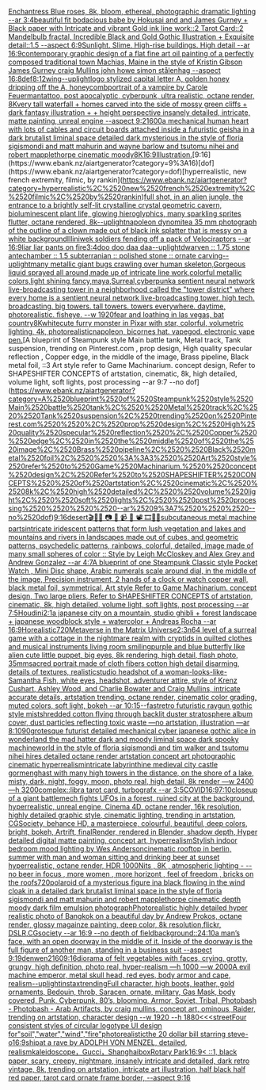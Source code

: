 [Enchantress Blue roses, 8k, bloom, ethereal, photographic dramatic lighting --ar 3:4](https://www.ebank.nz/aiartgenerator?category=Enchantress%2520Blue%2520roses%2C%25208k%2C%2520bloom%2C%2520ethereal%2C%2520photographic%2520dramatic%2520lighting%2520--ar%25203%3A4)[beautiful fit bodacious babe by Hokusai and and James Gurney + Black paper with Intricate and vibrant Gold ink line work::2 Tarot Card::2 Mandelbulb fractal, Incredible Black and Gold Gothic Illustration + Exquisite detail::1.5 --aspect 6:9](https://www.ebank.nz/aiartgenerator?category=beautiful%2520fit%2520bodacious%2520babe%2520by%2520Hokusai%2520and%2520and%2520James%2520Gurney%2520%2B%2520Black%2520paper%2520with%2520Intricate%2520and%2520vibrant%2520Gold%2520ink%2520line%2520work%3A%3A2%2520Tarot%2520Card%3A%3A2%2520Mandelbulb%2520fractal%2C%2520Incredible%2520Black%2520and%2520Gold%2520Gothic%2520Illustration%2520%2B%2520Exquisite%2520detail%3A%3A1.5%2520--aspect%25206%3A9)[Sunlight. Slime. High-rise buildings. High detail --ar 16:9](https://www.ebank.nz/aiartgenerator?category=Sunlight.%2520Slime.%2520High-rise%2520buildings.%2520High%2520detail%2520--ar%252016%3A9)[contemporary graphic design of a flat fine art oil painting of a perfectly composed traditional town Machias, Maine in the style of Kristin Gibson James Gurney craig Mullins john howe simon stålenhag --aspect 16:8](https://www.ebank.nz/aiartgenerator?category=contemporary%2520graphic%2520design%2520of%2520a%2520flat%2520fine%2520art%2520oil%2520painting%2520of%2520a%2520perfectly%2520composed%2520traditional%2520town%2520Machias%2C%2520Maine%2520in%2520the%2520style%2520of%2520Kristin%2520Gibson%2520James%2520Gurney%2520craig%2520Mullins%2520john%2520howe%2520simon%2520st%C3%A5lenhag%2520--aspect%252016%3A8)[def](https://www.ebank.nz/aiartgenerator?category=def)[8:12](https://www.ebank.nz/aiartgenerator?category=8%3A12)[wing](https://www.ebank.nz/aiartgenerator?category=wing)[--uplight](https://www.ebank.nz/aiartgenerator?category=--uplight)[logo stylized capital letter A, golden honey dripping off the A, honeycomb](https://www.ebank.nz/aiartgenerator?category=logo%2520stylized%2520capital%2520letter%2520A%2C%2520golden%2520honey%2520dripping%2520off%2520the%2520A%2C%2520honeycomb)[portrait of a vampire by Carole Feuerman](https://www.ebank.nz/aiartgenerator?category=portrait%2520of%2520a%2520vampire%2520by%2520Carole%2520Feuerman)[tattoo, post apocalyptic, cyberpunk, ultra realistic, octane render, 8K](https://www.ebank.nz/aiartgenerator?category=tattoo%2C%2520post%2520apocalyptic%2C%2520cyberpunk%2C%2520ultra%2520realistic%2C%2520octane%2520render%2C%25208K)[very tall waterfall + homes carved into the side of mossy green cliffs + dark fantasy illustration + + height perspective insanely detailed, intricate, matte painting, unreal engine --aspect 9:21](https://www.ebank.nz/aiartgenerator?category=very%2520tall%2520waterfall%2520%2B%2520homes%2520carved%2520into%2520the%2520side%2520of%2520mossy%2520green%2520cliffs%2520%2B%2520dark%2520fantasy%2520illustration%2520%2B%2520%2B%2520height%2520perspective%2520insanely%2520detailed%2C%2520intricate%2C%2520matte%2520painting%2C%2520unreal%2520engine%2520--aspect%25209%3A21)[600](https://www.ebank.nz/aiartgenerator?category=600)[a mechanical human heart with lots of cables and circuit boards attached inside a futuristic geisha in a dark brutalist liminal space detailed dark mysterious in the style of floria sigismondi and matt mahurin and wayne barlow and tsutomu nihei and robert mapplethorpe cinematic moody](https://www.ebank.nz/aiartgenerator?category=a%2520mechanical%2520human%2520heart%2520with%2520lots%2520of%2520cables%2520and%2520circuit%2520boards%2520attached%2520inside%2520a%2520futuristic%2520geisha%2520in%2520a%2520dark%2520brutalist%2520liminal%2520space%2520detailed%2520dark%2520mysterious%2520in%2520the%2520style%2520of%2520floria%2520sigismondi%2520and%2520matt%2520mahurin%2520and%2520wayne%2520barlow%2520and%2520tsutomu%2520nihei%2520and%2520robert%2520mapplethorpe%2520cinematic%2520moody)[8K](https://www.ebank.nz/aiartgenerator?category=8K)[16:9](https://www.ebank.nz/aiartgenerator?category=16%3A9)[Illustration.](https://www.ebank.nz/aiartgenerator?category=Illustration.)[9:16](https://www.ebank.nz/aiartgenerator?category=9%3A16)[dof](https://www.ebank.nz/aiartgenerator?category=dof)[hyperrealistic, new french extremity, filmic, by rankin](https://www.ebank.nz/aiartgenerator?category=hyperrealistic%2C%2520new%2520french%2520extremity%2C%2520filmic%2C%2520by%2520rankin)[full shot, in an alien jungle, the entrance to a brightly self-lit crystalline crystal geometric cavern, bioluminescent plant life, glowing hieroglyphics, many sparkling sprites flutter, octane rendered, 8k](https://www.ebank.nz/aiartgenerator?category=full%2520shot%2C%2520in%2520an%2520alien%2520jungle%2C%2520the%2520entrance%2520to%2520a%2520brightly%2520self-lit%2520crystalline%2520crystal%2520geometric%2520cavern%2C%2520bioluminescent%2520plant%2520life%2C%2520glowing%2520hieroglyphics%2C%2520many%2520sparkling%2520sprites%2520flutter%2C%2520octane%2520rendered%2C%25208k)[--uplight](https://www.ebank.nz/aiartgenerator?category=--uplight)[napoleon dynomite](https://www.ebank.nz/aiartgenerator?category=napoleon%2520dynomite)[a 35 mm photograph of the outline of a clown made out of black ink splatter that is messy on a white background](https://www.ebank.nz/aiartgenerator?category=a%252035%2520mm%2520photograph%2520of%2520the%2520outline%2520of%2520a%2520clown%2520made%2520out%2520of%2520black%2520ink%2520splatter%2520that%2520is%2520messy%2520on%2520a%2520white%2520background)[Illiniwek soldiers fending off a pack of Velociraptors --ar 16:9](https://www.ebank.nz/aiartgenerator?category=Illiniwek%2520soldiers%2520fending%2520off%2520a%2520pack%2520of%2520Velociraptors%2520--ar%252016%3A9)[liar liar pants on fire](https://www.ebank.nz/aiartgenerator?category=liar%2520liar%2520pants%2520on%2520fire)[3:4](https://www.ebank.nz/aiartgenerator?category=3%3A4)[doo doo daa daa](https://www.ebank.nz/aiartgenerator?category=doo%2520doo%2520daa%2520daa)[--uplight](https://www.ebank.nz/aiartgenerator?category=--uplight)[dwarven :: 1.75 stone antechamber :: 1.5 subterranian :: polished stone :: ornate carving](https://www.ebank.nz/aiartgenerator?category=dwarven%2520%3A%3A%25201.75%2520stone%2520antechamber%2520%3A%3A%25201.5%2520subterranian%2520%3A%3A%2520polished%2520stone%2520%3A%3A%2520ornate%2520carving)[--uplight](https://www.ebank.nz/aiartgenerator?category=--uplight)[many metallic giant bugs crawling over human skeleton,Gorgeous liquid sprayed all around,made up of intricate line work,colorful metallic colors,light shining,fancy,maya,Surreal,cyberpunk](https://www.ebank.nz/aiartgenerator?category=many%2520metallic%2520giant%2520bugs%2520crawling%2520over%2520human%2520skeleton%2CGorgeous%2520liquid%2520sprayed%2520all%2520around%2Cmade%2520up%2520of%2520intricate%2520line%2520work%2Ccolorful%2520metallic%2520colors%2Clight%2520shining%2Cfancy%2Cmaya%2CSurreal%2Ccyberpunk)[a sentient neural network live-broadcasting tower in a neighborhood called the "tower district" where every home is a sentient neural network live-broadcasting tower. high tech. broadcasting. big towers. tall towers. towers everywhere. daytime, photorealistic. fisheye. --w 1920](https://www.ebank.nz/aiartgenerator?category=a%2520sentient%2520neural%2520network%2520live-broadcasting%2520tower%2520in%2520a%2520neighborhood%2520called%2520the%2520%22tower%2520district%22%2520where%2520every%2520home%2520is%2520a%2520sentient%2520neural%2520network%2520live-broadcasting%2520tower.%2520high%2520tech.%2520broadcasting.%2520big%2520towers.%2520tall%2520towers.%2520towers%2520everywhere.%2520daytime%2C%2520photorealistic.%2520fisheye.%2520--w%25201920)[fear and loathing in las vegas, bat country](https://www.ebank.nz/aiartgenerator?category=fear%2520and%2520loathing%2520in%2520las%2520vegas%2C%2520bat%2520country)[8K](https://www.ebank.nz/aiartgenerator?category=8K)[white](https://www.ebank.nz/aiartgenerator?category=white)[](https://www.ebank.nz/aiartgenerator?category=)[cute furry monster in Pixar with star, colorful, volumetric lighting, 4k, photorealistic](https://www.ebank.nz/aiartgenerator?category=cute%2520furry%2520monster%2520in%2520Pixar%2520with%2520star%2C%2520colorful%2C%2520volumetric%2520lighting%2C%25204k%2C%2520photorealistic)[napoleon, bicornes hat. vapegod. electronic vape pen.](https://www.ebank.nz/aiartgenerator?category=napoleon%2C%2520bicornes%2520hat.%2520vapegod.%2520electronic%2520vape%2520pen.)[A blueprint of Steampunk style Main battle tank,  Metal track,  Tank suspension, trending on Pinterest.com  , prop design, High quality specular reflection , Copper  edge, in the middle of the image, Brass pipeline,  Black metal foil,  ::3  Art style refer to Game Machinarium.  concept design, Refer to SHAPESHIFTER CONCEPTS  of artstation, cinematic,  8k, high detailed,  volume light,  soft lights,  post processing    --ar 9:7   --no dof](https://www.ebank.nz/aiartgenerator?category=A%2520blueprint%2520of%2520Steampunk%2520style%2520Main%2520battle%2520tank%2C%2520%2520Metal%2520track%2C%2520%2520Tank%2520suspension%2C%2520trending%2520on%2520Pinterest.com%2520%2520%2C%2520prop%2520design%2C%2520High%2520quality%2520specular%2520reflection%2520%2C%2520Copper%2520%2520edge%2C%2520in%2520the%2520middle%2520of%2520the%2520image%2C%2520Brass%2520pipeline%2C%2520%2520Black%2520metal%2520foil%2C%2520%2520%3A%3A3%2520%2520Art%2520style%2520refer%2520to%2520Game%2520Machinarium.%2520%2520concept%2520design%2C%2520Refer%2520to%2520SHAPESHIFTER%2520CONCEPTS%2520%2520of%2520artstation%2C%2520cinematic%2C%2520%25208k%2C%2520high%2520detailed%2C%2520%2520volume%2520light%2C%2520%2520soft%2520lights%2C%2520%2520post%2520processing%2520%2520%2520%2520--ar%25209%3A7%2520%2520%2520--no%2520dof)[9:16](https://www.ebank.nz/aiartgenerator?category=9%3A16)[desert](https://www.ebank.nz/aiartgenerator?category=desert)[🎬🌈📼 📷 📸 📹 🎥 📽 🎞🧬🌌](https://www.ebank.nz/aiartgenerator?category=%F0%9F%8E%AC%F0%9F%8C%88%F0%9F%93%BC%2520%F0%9F%93%B7%2520%F0%9F%93%B8%2520%F0%9F%93%B9%2520%F0%9F%8E%A5%2520%F0%9F%93%BD%2520%F0%9F%8E%9E%F0%9F%A7%AC%F0%9F%8C%8C)[subcutaneous metal machine parts](https://www.ebank.nz/aiartgenerator?category=subcutaneous%2520metal%2520machine%2520parts)[intricate iridescent patterns that form lush vegetation and lakes and mountains and rivers in landscapes made out of cubes, and geometric patterns, psychedelic patterns, rainbows, colorful, detailed, image made of many small  spheres of color :: Style by Leigh McCloskey and Alex Grey and Andrew Gonzalez --ar 4:7](https://www.ebank.nz/aiartgenerator?category=intricate%2520iridescent%2520patterns%2520that%2520form%2520lush%2520vegetation%2520and%2520lakes%2520and%2520mountains%2520and%2520rivers%2520in%2520landscapes%2520made%2520out%2520of%2520cubes%2C%2520and%2520geometric%2520patterns%2C%2520psychedelic%2520patterns%2C%2520rainbows%2C%2520colorful%2C%2520detailed%2C%2520image%2520made%2520of%2520many%2520small%2520%2520spheres%2520of%2520color%2520%3A%3A%2520Style%2520by%2520Leigh%2520McCloskey%2520and%2520Alex%2520Grey%2520and%2520Andrew%2520Gonzalez%2520--ar%25204%3A7)[A blueprint of one Steampunk Classic style Pocket Watch , Mini Disc shape, Arabic numerals scale around dial,  in the middle of the image, Precision instrument,  2 hands of a clock or watch copper wall, black metal foil, symmetrical,  Art style Refer to Game Machinarium.  concept design, Two large pliers, Refer to SHAPESHIFTER CONCEPTS  of artstation, cinematic,  8k, high detailed,  volume light,  soft lights,  post processing    --ar 7:5](https://www.ebank.nz/aiartgenerator?category=A%2520blueprint%2520of%2520one%2520Steampunk%2520Classic%2520style%2520Pocket%2520Watch%2520%2C%2520Mini%2520Disc%2520shape%2C%2520Arabic%2520numerals%2520scale%2520around%2520dial%2C%2520%2520in%2520the%2520middle%2520of%2520the%2520image%2C%2520Precision%2520instrument%2C%2520%25202%2520hands%2520of%2520a%2520clock%2520or%2520watch%2520copper%2520wall%2C%2520black%2520metal%2520foil%2C%2520symmetrical%2C%2520%2520Art%2520style%2520Refer%2520to%2520Game%2520Machinarium.%2520%2520concept%2520design%2C%2520Two%2520large%2520pliers%2C%2520Refer%2520to%2520SHAPESHIFTER%2520CONCEPTS%2520%2520of%2520artstation%2C%2520cinematic%2C%2520%25208k%2C%2520high%2520detailed%2C%2520%2520volume%2520light%2C%2520%2520soft%2520lights%2C%2520%2520post%2520processing%2520%2520%2520%2520--ar%25207%3A5)[Houdini](https://www.ebank.nz/aiartgenerator?category=Houdini)[2:1](https://www.ebank.nz/aiartgenerator?category=2%3A1)[a japanese city on a mountain, studio ghibli + forest landscape + japanese woodblock style + watercolor + Andreas Rocha --ar 16:9](https://www.ebank.nz/aiartgenerator?category=a%2520japanese%2520city%2520on%2520a%2520mountain%2C%2520studio%2520ghibli%2520%2B%2520forest%2520landscape%2520%2B%2520japanese%2520woodblock%2520style%2520%2B%2520watercolor%2520%2B%2520Andreas%2520Rocha%2520--ar%252016%3A9)[Ho](https://www.ebank.nz/aiartgenerator?category=Ho)[realistic](https://www.ebank.nz/aiartgenerator?category=realistic)[720](https://www.ebank.nz/aiartgenerator?category=720)[Metaverse in the Matrix Universe](https://www.ebank.nz/aiartgenerator?category=Metaverse%2520in%2520the%2520Matrix%2520Universe)[2:3](https://www.ebank.nz/aiartgenerator?category=2%3A3)[n64 level of a surreal game with a cottage in the nightmare realm with cryptids in quilted clothes and musical instruments living room smiling](https://www.ebank.nz/aiartgenerator?category=n64%2520level%2520of%2520a%2520surreal%2520game%2520with%2520a%2520cottage%2520in%2520the%2520nightmare%2520realm%2520with%2520cryptids%2520in%2520quilted%2520clothes%2520and%2520musical%2520instruments%2520living%2520room%2520smiling)[purple and blue butterfly like alien cute little puppet, big eyes, 8k rendering, high detail, flash photo, 35mm](https://www.ebank.nz/aiartgenerator?category=purple%2520and%2520blue%2520butterfly%2520like%2520alien%2520cute%2520little%2520puppet%2C%2520big%2520eyes%2C%25208k%2520rendering%2C%2520high%2520detail%2C%2520flash%2520photo%2C%252035mm)[sacred portrait,made of cloth fibers cotton high detail disarming, details of textures, realistic](https://www.ebank.nz/aiartgenerator?category=sacred%2520portrait%2Cmade%2520of%2520cloth%2520fibers%2520cotton%2520high%2520detail%2520disarming%2C%2520details%2520of%2520textures%2C%2520realistic)[studio headshot of a woman-looks-like-Samantha Fish, white eyes, headshot, adventurer attire, style of Krenz Cushart, Ashley Wood, and Charlie Bowater and Craig Mullins, intricate accurate details, artstation trending, octane render, cinematic color grading, muted colors, soft light, bokeh --ar 10:15](https://www.ebank.nz/aiartgenerator?category=studio%2520headshot%2520of%2520a%2520woman-looks-like-Samantha%2520Fish%2C%2520white%2520eyes%2C%2520headshot%2C%2520adventurer%2520attire%2C%2520style%2520of%2520Krenz%2520Cushart%2C%2520Ashley%2520Wood%2C%2520and%2520Charlie%2520Bowater%2520and%2520Craig%2520Mullins%2C%2520intricate%2520accurate%2520details%2C%2520artstation%2520trending%2C%2520octane%2520render%2C%2520cinematic%2520color%2520grading%2C%2520muted%2520colors%2C%2520soft%2520light%2C%2520bokeh%2520--ar%252010%3A15)[--fast](https://www.ebank.nz/aiartgenerator?category=--fast)[retro futuristic raygun gothic style ](https://www.ebank.nz/aiartgenerator?category=retro%2520futuristic%2520raygun%2520gothic%2520style%2520)[mist](https://www.ebank.nz/aiartgenerator?category=mist)[shredded cotton flying through backlit duster stratosphere album cover, dust particles reflecting toxic waste —no artstation, illustration —ar 8:10](https://www.ebank.nz/aiartgenerator?category=shredded%2520cotton%2520flying%2520through%2520backlit%2520duster%2520stratosphere%2520album%2520cover%2C%2520dust%2520particles%2520reflecting%2520toxic%2520waste%2520%E2%80%94no%2520artstation%2C%2520illustration%2520%E2%80%94ar%25208%3A10)[90](https://www.ebank.nz/aiartgenerator?category=90)[grotesque futurist detailed mechanical cyber japanese gothic alice in wonderland the mad hatter dark and moody liminal space dark spooky machineworld in the style of floria sigismondi and tim walker and tsutomu nihei hires detailed octane render artstation concept art photographic cinematic hyperrealism](https://www.ebank.nz/aiartgenerator?category=grotesque%2520futurist%2520detailed%2520mechanical%2520cyber%2520japanese%2520gothic%2520alice%2520in%2520wonderland%2520the%2520mad%2520hatter%2520dark%2520and%2520moody%2520liminal%2520space%2520dark%2520spooky%2520machineworld%2520in%2520the%2520style%2520of%2520floria%2520sigismondi%2520and%2520tim%2520walker%2520and%2520tsutomu%2520nihei%2520hires%2520detailed%2520octane%2520render%2520artstation%2520concept%2520art%2520photographic%2520cinematic%2520hyperrealism)[intricate labyrinthine medieval city castle gormenghast with many high towers in the distance, on the shore of a lake, misty, dark, night, foggy, moon, photo real, high detail, 8k render —w 2400 —h 3200](https://www.ebank.nz/aiartgenerator?category=intricate%2520labyrinthine%2520medieval%2520city%2520castle%2520gormenghast%2520with%2520many%2520high%2520towers%2520in%2520the%2520distance%2C%2520on%2520the%2520shore%2520of%2520a%2520lake%2C%2520misty%2C%2520dark%2C%2520night%2C%2520foggy%2C%2520moon%2C%2520photo%2520real%2C%2520high%2520detail%2C%25208k%2520render%2520%E2%80%94w%25202400%2520%E2%80%94h%25203200)[complex::](https://www.ebank.nz/aiartgenerator?category=complex%3A%3A)[libra tarot card, turbografx --ar 3:5](https://www.ebank.nz/aiartgenerator?category=libra%2520tarot%2520card%2C%2520turbografx%2520--ar%25203%3A5)[COVID](https://www.ebank.nz/aiartgenerator?category=COVID)[16:9](https://www.ebank.nz/aiartgenerator?category=16%3A9)[7:10](https://www.ebank.nz/aiartgenerator?category=7%3A10)[closeup of a giant battlemech fights UFOs in a forest, ruined city at the background, hyperrealistic, unreal engine, Cinema 4D, octane render, 16k resolution, highly detailed graphic style, cinematic lighting, trending in artstation, CGSociety, behance HD, a masterpiece, colourful, beautiful, deep colors, bright, bokeh, Artrift, finalRender, rendered in Blender, shadow depth, Hyper detailed digital matte painting, concept art, hyperrealism](https://www.ebank.nz/aiartgenerator?category=closeup%2520of%2520a%2520giant%2520battlemech%2520fights%2520UFOs%2520in%2520a%2520forest%2C%2520ruined%2520city%2520at%2520the%2520background%2C%2520hyperrealistic%2C%2520unreal%2520engine%2C%2520Cinema%25204D%2C%2520octane%2520render%2C%252016k%2520resolution%2C%2520highly%2520detailed%2520graphic%2520style%2C%2520cinematic%2520lighting%2C%2520trending%2520in%2520artstation%2C%2520CGSociety%2C%2520behance%2520HD%2C%2520a%2520masterpiece%2C%2520colourful%2C%2520beautiful%2C%2520deep%2520colors%2C%2520bright%2C%2520bokeh%2C%2520Artrift%2C%2520finalRender%2C%2520rendered%2520in%2520Blender%2C%2520shadow%2520depth%2C%2520Hyper%2520detailed%2520digital%2520matte%2520painting%2C%2520concept%2520art%2C%2520hyperrealism)[Stylish indoor bedroom mood lighting,by Wes Anderson](https://www.ebank.nz/aiartgenerator?category=Stylish%2520indoor%2520bedroom%2520mood%2520lighting%2Cby%2520Wes%2520Anderson)[cinematic rooftop in berlin, summer with man and woman sitting and drinking beer at sunset hyperrealistic, octane render, HDR 1000Nits , 8K , atmospheric lighting - --no beer in focus , more women , more horizont , feel of freedom , bricks on the roofs](https://www.ebank.nz/aiartgenerator?category=cinematic%2520rooftop%2520in%2520berlin%2C%2520summer%2520with%2520man%2520and%2520woman%2520sitting%2520and%2520drinking%2520beer%2520at%2520sunset%2520hyperrealistic%2C%2520octane%2520render%2C%2520HDR%25201000Nits%2520%2C%25208K%2520%2C%2520atmospheric%2520lighting%2520-%2520--no%2520beer%2520in%2520focus%2520%2C%2520more%2520women%2520%2C%2520more%2520horizont%2520%2C%2520feel%2520of%2520freedom%2520%2C%2520bricks%2520on%2520the%2520roofs)[720](https://www.ebank.nz/aiartgenerator?category=720)[polaroid of a mysterious figure ina black flowing in the wind cloak in a detailed dark brutalist liminal space in the style of floria sigismondi and matt mahurin and robert mapplethorpe cinematic depth moody dark film emulsion photograph](https://www.ebank.nz/aiartgenerator?category=polaroid%2520of%2520a%2520mysterious%2520figure%2520ina%2520black%2520flowing%2520in%2520the%2520wind%2520cloak%2520in%2520a%2520detailed%2520dark%2520brutalist%2520liminal%2520space%2520in%2520the%2520style%2520of%2520floria%2520sigismondi%2520and%2520matt%2520mahurin%2520and%2520robert%2520mapplethorpe%2520cinematic%2520depth%2520moody%2520dark%2520film%2520emulsion%2520photograph)[Photorealistic highly detailed hyper realistic photo of Bangkok on a beautiful day by Andrew Prokos, octane render, glossy magainze painting, deep color, 8k resolution,flickr, DSLR,CGsociety  --ar 16:9 --no depth of field](https://www.ebank.nz/aiartgenerator?category=Photorealistic%2520highly%2520detailed%2520hyper%2520realistic%2520photo%2520of%2520Bangkok%2520on%2520a%2520beautiful%2520day%2520by%2520Andrew%2520Prokos%2C%2520octane%2520render%2C%2520glossy%2520magainze%2520painting%2C%2520deep%2520color%2C%25208k%2520resolution%2Cflickr%2C%2520DSLR%2CCGsociety%2520%2520--ar%252016%3A9%2520--no%2520depth%2520of%2520field)[background::](https://www.ebank.nz/aiartgenerator?category=background%3A%3A)[24:10](https://www.ebank.nz/aiartgenerator?category=24%3A10)[a man’s face, with an open doorway in the middle of it. Inside of the doorway is the full figure of another man, standing in a business suit --aspect 9:19](https://www.ebank.nz/aiartgenerator?category=a%2520man%E2%80%99s%2520face%2C%2520with%2520an%2520open%2520doorway%2520in%2520the%2520middle%2520of%2520it.%2520Inside%2520of%2520the%2520doorway%2520is%2520the%2520full%2520figure%2520of%2520another%2520man%2C%2520standing%2520in%2520a%2520business%2520suit%2520--aspect%25209%3A19)[denwen](https://www.ebank.nz/aiartgenerator?category=denwen)[2160](https://www.ebank.nz/aiartgenerator?category=2160)[9:16](https://www.ebank.nz/aiartgenerator?category=9%3A16)[diorama of felt vegetables with faces, crying, grotty, grungy, high definition, photo real, hyper-realism —h 1000 —w 2000](https://www.ebank.nz/aiartgenerator?category=diorama%2520of%2520felt%2520vegetables%2520with%2520faces%2C%2520crying%2C%2520grotty%2C%2520grungy%2C%2520high%2520definition%2C%2520photo%2520real%2C%2520hyper-realism%2520%E2%80%94h%25201000%2520%E2%80%94w%25202000)[A evil machine emperor, metal skull head, red eyes, body armor and cape, realism](https://www.ebank.nz/aiartgenerator?category=A%2520evil%2520machine%2520emperor%2C%2520metal%2520skull%2520head%2C%2520red%2520eyes%2C%2520body%2520armor%2520and%2520cape%2C%2520realism)[--uplight](https://www.ebank.nz/aiartgenerator?category=--uplight)[instax](https://www.ebank.nz/aiartgenerator?category=instax)[trending](https://www.ebank.nz/aiartgenerator?category=trending)[Full character, high boots, leather, gold ornaments, Bedouin, throb, Saracen, ornate, military, Gas Mask, body covered, Punk, Cyberpunk, 80’s, blooming, Armor, Soviet, Tribal, Photobash - Photobash - Arab Artifacts, by craig mullins, concept art, ominous, Raider, trending on artstation, character design --w 1920 --h 1880](https://www.ebank.nz/aiartgenerator?category=Full%2520character%2C%2520high%2520boots%2C%2520leather%2C%2520gold%2520ornaments%2C%2520Bedouin%2C%2520throb%2C%2520Saracen%2C%2520ornate%2C%2520military%2C%2520Gas%2520Mask%2C%2520body%2520covered%2C%2520Punk%2C%2520Cyberpunk%2C%252080%E2%80%99s%2C%2520blooming%2C%2520Armor%2C%2520Soviet%2C%2520Tribal%2C%2520Photobash%2520-%2520Photobash%2520-%2520Arab%2520Artifacts%2C%2520by%2520craig%2520mullins%2C%2520concept%2520art%2C%2520ominous%2C%2520Raider%2C%2520trending%2520on%2520artstation%2C%2520character%2520design%2520--w%25201920%2520--h%25201880)[<<<street](https://www.ebank.nz/aiartgenerator?category=%3C%3C%3Cstreet)[Four consistent styles of circular logotype UI design for"soil","water","wind","fire"](https://www.ebank.nz/aiartgenerator?category=Four%2520consistent%2520styles%2520of%2520circular%2520logotype%2520UI%2520design%2520for%22soil%22%2C%22water%22%2C%22wind%22%2C%22fire%22)[photorealistic](https://www.ebank.nz/aiartgenerator?category=photorealistic)[the 20 dollar bill starring steve-o](https://www.ebank.nz/aiartgenerator?category=the%252020%2520dollar%2520bill%2520starring%2520steve-o)[16:9](https://www.ebank.nz/aiartgenerator?category=16%3A9)[ship](https://www.ebank.nz/aiartgenerator?category=ship)[at a rave by ADOLPH VON MENZEL, detailed, realism](https://www.ebank.nz/aiartgenerator?category=at%2520a%2520rave%2520by%2520ADOLPH%2520VON%2520MENZEL%2C%2520detailed%2C%2520realism)[kaleidoscope，Gucci，Shanghai](https://www.ebank.nz/aiartgenerator?category=kaleidoscope%EF%BC%8CGucci%EF%BC%8CShanghai)[box](https://www.ebank.nz/aiartgenerator?category=box)[Rotary Park](https://www.ebank.nz/aiartgenerator?category=Rotary%2520Park)[16:9](https://www.ebank.nz/aiartgenerator?category=16%3A9)[< ::1, black paper, scary, creepy, nightmare, insanely intricate and detailed, dark retro vintage, 8k, trending on artstation, intricate art illustration, half black half red paper, tarot card ornate frame border, --aspect 9:16](https://www.ebank.nz/aiartgenerator?category=%3C%2520%3A%3A1%2C%2520black%2520paper%2C%2520scary%2C%2520creepy%2C%2520nightmare%2C%2520insanely%2520intricate%2520and%2520detailed%2C%2520dark%2520retro%2520vintage%2C%25208k%2C%2520trending%2520on%2520artstation%2C%2520intricate%2520art%2520illustration%2C%2520half%2520black%2520half%2520red%2520paper%2C%2520tarot%2520card%2520ornate%2520frame%2520border%2C%2520--aspect%25209%3A16)